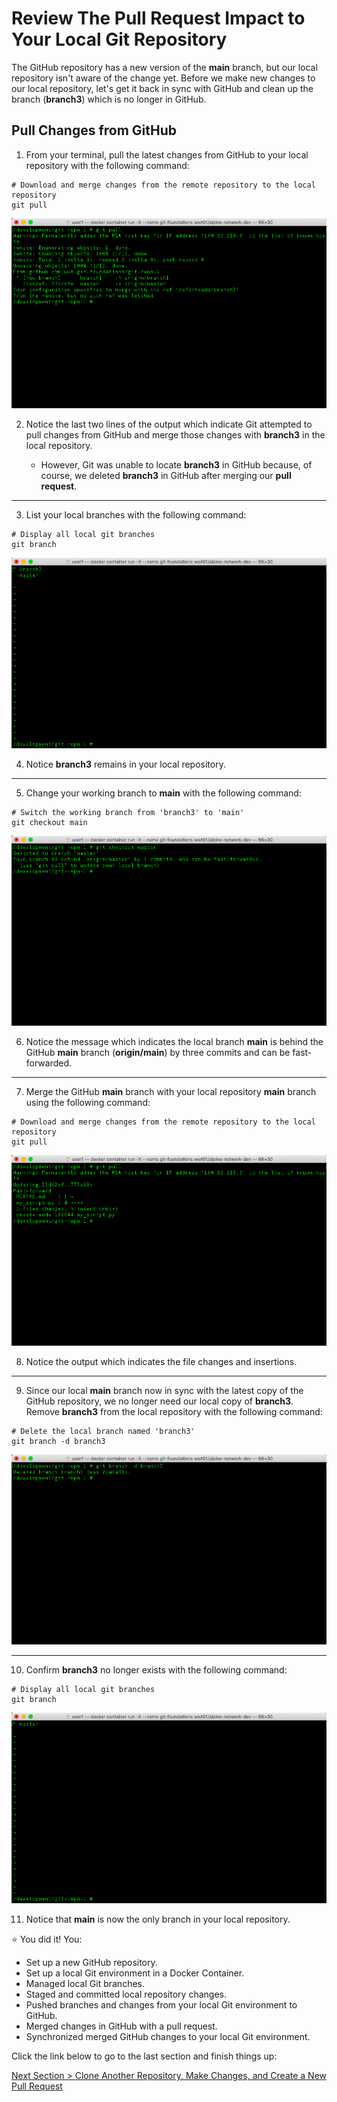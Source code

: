 # Review The Pull Request Impact to Your Local Git Repository

The GitHub repository has a new version of the **main** branch, but our local repository isn't aware of the change yet. Before we make new changes to our local repository, let's get it back in sync with GitHub and clean up the branch (**branch3**) which is no longer in GitHub.

## **Pull Changes from GitHub**

1. From your terminal, pull the latest changes from GitHub to your local repository with the following command:

```shell
# Download and merge changes from the remote repository to the local repository
git pull
```

![git-pull-branch3](../images/git-pull-branch3.png)

2. Notice the last two lines of the output which indicate Git attempted to pull changes from GitHub and merge those changes with **branch3** in the local repository.

   - However, Git was unable to locate **branch3** in GitHub because, of course, we deleted **branch3** in GitHub after merging our **pull request**.

---

3. List your local branches with the following command:

```shell
# Display all local git branches
git branch
```

![git-branch-5](../images/git-branch-5.png)

4. Notice **branch3** remains in your local repository.

---

5. Change your working branch to **main** with the following command:

```shell
# Switch the working branch from 'branch3' to 'main'
git checkout main
```

![git-checkout-main](../images/git-checkout-main.png)

6. Notice the message which indicates the local branch **main** is behind the GitHub **main** branch (**origin/main**) by three commits and can be fast-forwarded.

---

7. Merge the GitHub **main** branch with your local repository **main** branch using the following command:

```shell
# Download and merge changes from the remote repository to the local repository
git pull
```

![git-pull-main](../images/git-pull-main.png)

8. Notice the output which indicates the file changes and insertions.

---

9. Since our local **main** branch now in sync with the latest copy of the GitHub repository, we no longer need our local copy of **branch3**. Remove **branch3** from the local repository with the following command:

```shell
# Delete the local branch named 'branch3'
git branch -d branch3
```

![git-branch-d-branch3](../images/git-branch-d-branch3.png)

---

10. Confirm **branch3** no longer exists with the following command:

```shell
# Display all local git branches
git branch
```

![git-branch-7](../images/git-branch-7.png)

11. Notice that **main** is now the only branch in your local repository.

:star: You did it! You:

- Set up a new GitHub repository.
- Set up a local Git environment in a Docker Container.
- Managed local Git branches.
- Staged and committed local repository changes.
- Pushed branches and changes from your local Git environment to GitHub.
- Merged changes in GitHub with a pull request.
- Synchronized merged GitHub changes to your local Git environment.

Click the link below to go to the last section and finish things up:

[Next Section > Clone Another Repository, Make Changes, and Create a New Pull Request](section_13.md "Clone Another Repository, Make Changes, and Create a New Pull Request")
